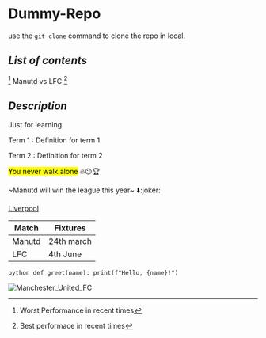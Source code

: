 # **Dummy-Repo**

use the ` git clone ` command to clone the repo in local.

## *List of contents* 
[^1] Manutd vs LFC [^2]

## *Description*
Just for learning

Term 1
: Definition for term 1

Term 2
: Definition for term 2

<mark>You never walk alone</mark> 🔥😉🏆

~Manutd will win the league this year~ ⬇️:joker:


[Liverpool](https://explore-liverpool.com/wp-content/uploads/2025/02/LFC-.jpg)

 Match | Fixtures 
|------|---------|
Manutd | 24th march
LFC    | 4th June

 ```python def greet(name): print(f"Hello, {name}!") ```
 
![Manchester_United_FC](https://github.com/user-attachments/assets/d56fb47e-70ad-4620-b24c-19e992d2cffa)

[^1]: Worst Performance in recent times
[^2]: Best performace in recent times
